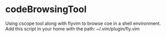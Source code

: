 # codeBrowsingTool
Using cscope tool along with flyvim to browse coe in a shell environment.
Add this script in your home with the path:
~/.vim/plugin/fly.vim
